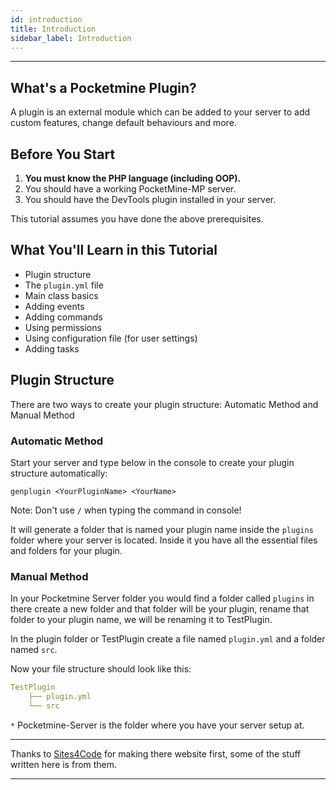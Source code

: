 ```yaml
---
id: introduction
title: Introduction
sidebar_label: Introduction
---
```

___
## What's a Pocketmine Plugin?

A plugin is an external module which can be added to your server to add custom features, change default behaviours and more.

## Before You Start

1. **You must know the PHP language (including OOP).**
2. You should have a working PocketMine-MP server.
3. You should have the DevTools plugin installed in your server.

This tutorial assumes you have done the above prerequisites.

## What You'll Learn in this Tutorial

- Plugin structure
- The `plugin.yml` file
- Main class basics
- Adding events
- Adding commands
- Using permissions
- Using configuration file (for user settings)
- Adding tasks

## Plugin Structure
There are two ways to create your plugin structure: Automatic Method and Manual Method

### Automatic Method
Start your server and type below in the console to create your plugin structure automatically:
```
genplugin <YourPluginName> <YourName>
```
Note: Don't use `/` when typing the command in console!

It will generate a folder that is named your plugin name inside the `plugins` folder where your server is located. Inside it you have all the essential files and folders for your plugin.

### Manual Method
In your Pocketmine Server folder you would find a folder called `plugins` in there create a new folder and that folder will be your plugin, rename that folder to your plugin name, we will be renaming it to TestPlugin.   

In the plugin folder or TestPlugin create a file named `plugin.yml` and a folder named `src`.

Now your file structure should look like this:  
```yml title="/Pocketmine-Server*/plugins/"
TestPlugin 
    ├── plugin.yml 
    └── src
```

`*` Pocketmine-Server is the folder where you have your server setup at.

___
Thanks to [Sites4Code](https://sites4code.github.io/MCPE/) for making there website first, some of the stuff written here is from them.
___
